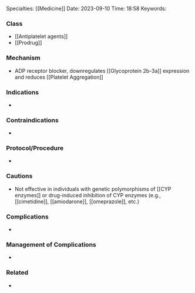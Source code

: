 
Specialties: [[Medicine]] 
Date: 2023-09-10
Time: 18:58 
Keywords: 

### Class 
- [[Antiplatelet agents]] 
- [[Prodrug]]

### Mechanism
- ADP receptor blocker, downregulates [[Glycoprotein 2b-3a]] expression and reduces [[Platelet Aggregation]]


### Indications
- 


### Contraindications
- 


### Protocol/Procedure
- 


### Cautions
- Not effective in individuals with genetic polymorphisms of [[CYP enzymes]] or drug-induced inhibition of CYP enzymes (e.g., [[cimetidine]], [[amiodarone]], [[omeprazole]], etc.)


### Complications
- 


### Management of Complications
- 


### Related
- 